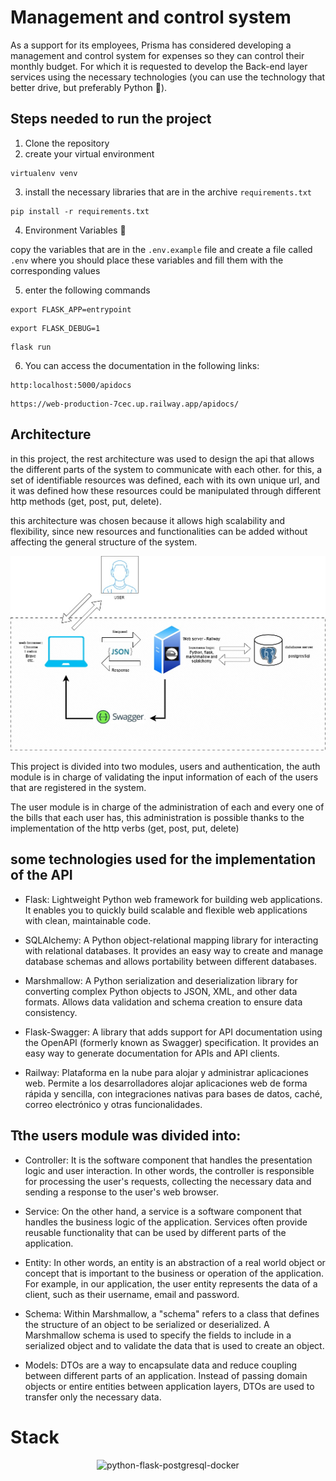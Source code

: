 # Management and control system

As a support for its employees, Prisma has considered developing a management and control system for expenses so they can control their monthly budget. For which it is requested to develop the Back-end layer services using the necessary technologies (you can use the technology that better drive, but preferably Python 🐍).

## Steps needed to run the project

1. Clone the repository
2. create your virtual environment 
  
  ```
  virtualenv venv
  ```
3. install the necessary libraries that are in the archive ```requirements.txt```

  ```
  pip install -r requirements.txt
  ```

4. Environment Variables 🚧

copy the variables that are in the ```.env.example``` file and create a file called ```.env``` where you should place these variables and fill them with the corresponding values

5. enter the following commands

```
export FLASK_APP=entrypoint
```
```
export FLASK_DEBUG=1
```
```
flask run
```

6. You can access the documentation in the following links:

```
http:localhost:5000/apidocs
```
```
https://web-production-7cec.up.railway.app/apidocs/
```

## Architecture

in this project, the rest architecture was used to design the api that allows the different parts of the system to communicate with each other. for this, a set of identifiable resources was defined, each with its own unique url, and it was defined how these resources could be manipulated through different http methods (get, post, put, delete).

this architecture was chosen because it allows high scalability and flexibility, since new resources and functionalities can be added without affecting the general structure of the system.

![Architecture](https://github.com/BrayanRoa/prism_technical-_test/blob/main/architecture.jpg?raw=true "Architecture")

This project is divided into two modules, users and authentication, the auth module is in charge of validating the input information of each of the users that are registered in the system.

The user module is in charge of the administration of each and every one of the bills that each user has, this administration is possible thanks to the implementation of the http verbs (get, post, put, delete)


## some technologies used for the implementation of the API

* Flask: Lightweight Python web framework for building web applications. It enables you to quickly build scalable and flexible web applications with clean, maintainable code.

* SQLAlchemy: A Python object-relational mapping library for interacting with relational databases. It provides an easy way to create and manage database schemas and allows portability between different databases.

* Marshmallow: A Python serialization and deserialization library for converting complex Python objects to JSON, XML, and other data formats. Allows data validation and schema creation to ensure data consistency.

* Flask-Swagger: A library that adds support for API documentation using the OpenAPI (formerly known as Swagger) specification. It provides an easy way to generate documentation for APIs and API clients.

* Railway: Plataforma en la nube para alojar y administrar aplicaciones web. Permite a los desarrolladores alojar aplicaciones web de forma rápida y sencilla, con integraciones nativas para bases de datos, caché, correo electrónico y otras funcionalidades.

## Tthe users module was divided into:

+ Controller: It is the software component that handles the presentation logic and user interaction. In other words, the controller is responsible for processing the user's requests, collecting the necessary data and sending a response to the user's web browser.

* Service: On the other hand, a service is a software component that handles the business logic of the application. Services often provide reusable functionality that can be used by different parts of the application.

* Entity: In other words, an entity is an abstraction of a real world object or concept that is important to the business or operation of the application. For example, in our application, the user entity represents the data of a client, such as their username, email and password.

* Schema: Within Marshmallow, a "schema" refers to a class that defines the structure of an object to be serialized or deserialized. A Marshmallow schema is used to specify the fields to include in a serialized object and to validate the data that is used to create an object.

* Models: DTOs are a way to encapsulate data and reduce coupling between different parts of an application. Instead of passing domain objects or entire entities between application layers, DTOs are used to transfer only the necessary data.

# Stack

<p align="center">
  <a target="blank"><img src="https://process.filestackapi.com/cache=expiry:max/resize=width:700/Fyt43eEpRUehYxfjwa7o" width="300" alt="python-flask-postgresql-docker" /></a>
</p>